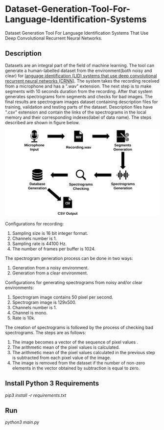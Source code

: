 # Dataset-Generation-Tool-For-Language-Identification-Systems
Dataset Generation Tool For Language Identification Systems That Use Deep Convolutional Recurrent Neural Networks.

## Description 
Datasets are an integral part of the field of machine learning. The tool can generate a human-labelled dataset from the environment(both noisy and clear)  for [language identification (LID) systems that use deep convolutional recurrent neural networks (CRNN)](https://arxiv.org/pdf/1708.04811.pdf).
The system takes the recording received from a microphone and has a ".wav" extension. The next step is to make segments with 10 seconds duration from the recording. After that system generates spectrograms form segments and checks for bad images. The final results are spectrogram images dataset containing description files for training, validation and testing parts of the dataset.  Description files have ".csv" extension and contain the links of the spectrograms in the local memory and their corresponding indexes(label of data name). The steps described are shown in figure below.


![alt text](https://github.com/Varuzhan97/Dataset-Generation-Tool-For-Language-Identification-Systems/blob/master/Structure%20Of%20The%20System/structure.png?raw=true)


Configurations for recording:
1. Sampling size is 16 bit integer format.
2. Channels number is 1.
3. Sampling rate is 44100 Hz.
4. The number of frames per buffer is 1024.

The spectrogram generation process can be done in two ways: 
1. Generation from a noisy environment.
2. Generation from a clear environment.

Configurations for generating spectrograms from noisy and/or clear environments:
1. Spectrogram image contains 50 pixel per second.
2. Spectrogram image is 129x500.
3. Channels number is 1.
4. Channel is mono. 
5. Rate is 10k.

The creation of spectrograms is followed by the process of checking bad spectrograms. The steps are as follows: 
1. The image becomes a vector of the sequence of pixel values .
2. The arithmetic mean of the pixel values is calculated.
3. The arithmetic mean of the pixel values calculated in the previous step is subtracted from each pixel value of the image.
4. The image is removed from the dataset if the number of non-zero elements in the vector obtained by subtraction is equal to zero.

## Install Python 3 Requirements
*pip3 install -r requirements.txt*

## Run
*python3 main.py*





